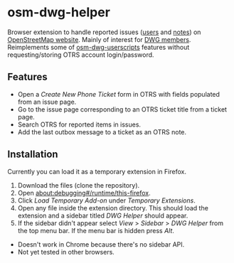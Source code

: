 # osm-dwg-helper

Browser extension to handle reported issues ([users](https://wiki.openstreetmap.org/wiki/Report_user) and [notes](https://wiki.openstreetmap.org/wiki/Notes#Reporting_notes)) on [OpenStreetMap website](https://www.openstreetmap.org/).
Mainly of interest for [DWG members](https://wiki.osmfoundation.org/wiki/Data_Working_Group).
Reimplements some of [osm-dwg-userscripts](https://github.com/woodpeck/osm-dwg-userscripts) features without requesting/storing OTRS account login/password.

## Features

- Open a *Create New Phone Ticket* form in OTRS with fields populated from an issue page.
- Go to the issue page corresponding to an OTRS ticket title from a ticket page.
- Search OTRS for reported items in issues.
- Add the last outbox message to a ticket as an OTRS note.

## Installation

Currently you can load it as a temporary extension in Firefox.

1. Download the files (clone the repository).
2. Open [about:debugging#/runtime/this-firefox](about:debugging#/runtime/this-firefox).
3. Click *Load Temporary Add-on* under *Temporary Extensions*.
4. Open any file inside the extension directory. This should load the extension and a sidebar titled *DWG Helper* should appear.
5. If the sidebar didn't appear select *View* > *Sidebar* > *DWG Helper* from the top menu bar. If the menu bar is hidden press *Alt*.

- Doesn't work in Chrome because there's no sidebar API.
- Not yet tested in other browsers.
